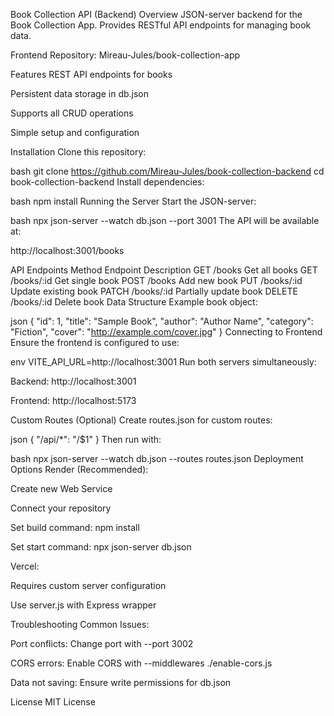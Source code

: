 Book Collection API (Backend)
Overview
JSON-server backend for the Book Collection App. Provides RESTful API endpoints for managing book data.

Frontend Repository: Mireau-Jules/book-collection-app

Features
REST API endpoints for books

Persistent data storage in db.json

Supports all CRUD operations

Simple setup and configuration

Installation
Clone this repository:

bash
git clone https://github.com/Mireau-Jules/book-collection-backend
cd book-collection-backend
Install dependencies:

bash
npm install
Running the Server
Start the JSON-server:

bash
npx json-server --watch db.json --port 3001
The API will be available at:

http://localhost:3001/books

API Endpoints
Method	Endpoint	Description
GET	/books	Get all books
GET	/books/:id	Get single book
POST	/books	Add new book
PUT	/books/:id	Update existing book
PATCH	/books/:id	Partially update book
DELETE	/books/:id	Delete book
Data Structure
Example book object:

json
{
  "id": 1,
  "title": "Sample Book",
  "author": "Author Name",
  "category": "Fiction",
  "cover": "http://example.com/cover.jpg"
}
Connecting to Frontend
Ensure the frontend is configured to use:

env
VITE_API_URL=http://localhost:3001
Run both servers simultaneously:

Backend: http://localhost:3001

Frontend: http://localhost:5173

Custom Routes (Optional)
Create routes.json for custom routes:

json
{
  "/api/*": "/$1"
}
Then run with:

bash
npx json-server --watch db.json --routes routes.json
Deployment Options
Render (Recommended):

Create new Web Service

Connect your repository

Set build command: npm install

Set start command: npx json-server db.json

Vercel:

Requires custom server configuration

Use server.js with Express wrapper

Troubleshooting
Common Issues:

Port conflicts: Change port with --port 3002

CORS errors: Enable CORS with --middlewares ./enable-cors.js

Data not saving: Ensure write permissions for db.json

License
MIT License